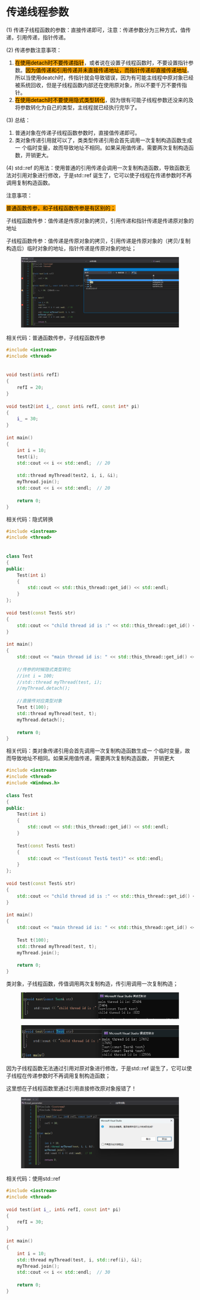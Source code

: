# 传递线程参数

(1) 传递子线程函数的参数：直接传递即可，注意：传递参数分为三种方式，值传递，引用传递，指针传递。&#x20;

(2) 传递参数注意事项：&#x20;

1. <mark style="background-color:orange;">在使用detach时不要传递指针</mark>，或者说在设置子线程函数时，不要设置指针参数。<mark style="background-color:orange;">因为值传递和引用传递并未直接传递地址，而指针传递却直接传递地址</mark>。所以当使用deatch时，传指针就会导致错误，因为有可能主线程中原对象已经被系统回收，但是子线程函数内部还在使用原对象，所以不要千万不要传指针。&#x20;
2. <mark style="background-color:orange;">在使用detach时不要使用隐式类型转化</mark>，因为很有可能子线程参数还没来的及将参数转化为自己的类型，主线程就已经执行完毕了。&#x20;

(3) 总结：&#x20;

1. 普通对象在传递子线程函数参数时，直接值传递即可。&#x20;
2. 类对象传递引用就可以了，类类型传递引用会首先调用一次复制构造函数生成一 个临时变量，故而导致地址不相同。如果采用值传递，需要两次复制构造函数，开销更大。&#x20;

(4) std::ref 的用法：使用普通的引用传递会调用一次复制构造函数，导致函数无法对引用对象进行修改，于是std::ref 诞生了，它可以使子线程在传递参数时不再调用复制构造函数。



注意事项：

<mark style="background-color:orange;">普通函数传参，和子线程函数传参是有区别的；</mark>

子线程函数传参：值传递是传原对象的拷贝，引用传递和指针传递是传递原对象的地址

子线程函数传参：值传递是传原对象的拷贝，引用传递是传原对象的（拷贝/复制构造后）临时对象的地址，指针传递是传原对象的地址；

<figure><img src="../../.gitbook/assets/image (32).png" alt=""><figcaption></figcaption></figure>

相关代码：普通函数传参，子线程函数传参

```cpp
#include <iostream>
#include <thread>


void test(int& refI) 
{
    refI = 20;
}

void test2(int i_, const int& refI, const int* pi)
{
    i_ = 30;
}

int main()
{
    int i = 10;
    test(i);
    std::cout << i << std::endl;  // 20

    std::thread myThread(test2, i, i, &i);
    myThread.join();
    std::cout << i << std::endl;  // 20

    return 0;
}
```



相关代码：隐式转换

```cpp
#include <iostream>
#include <thread>


class Test
{
public:
    Test(int i)
    {
        std::cout << std::this_thread::get_id() << std::endl;
    }
};

void test(const Test& str)
{
    std::cout << "child thread id is :" << std::this_thread::get_id() << std::endl;
}

int main()
{
    std::cout << "main thread id is: " << std::this_thread::get_id() << std::endl;

    //传参的时候隐式类型转化
    //int i = 100;
    //std::thread myThread(test, i);
    //myThread.detach();
    
    //直接传对应类型对象
    Test t(100);
    std::thread myThread(test, t);
    myThread.detach();

    return 0;
}
```



相关代码：类对象传递引用会首先调用一次复制构造函数生成一 个临时变量，故而导致地址不相同。如果采用值传递，需要两次复制构造函数， 开销更大

```cpp
#include <iostream>
#include <thread>
#include <Windows.h>

class Test
{
public:
    Test(int i)
    {
        std::cout << std::this_thread::get_id() << std::endl;
    }

    Test(const Test& test)
    {
        std::cout << "Test(const Test& test)" << std::endl;
    }
};

void test(const Test& str)
{
    std::cout << "child thread id is :" << std::this_thread::get_id() << std::endl;
}

int main()
{
    std::cout << "main thread id is: " << std::this_thread::get_id() << std::endl;

    Test t(100);
    std::thread myThread(test, t);
    myThread.join();

    return 0;
}
```

类对象，子线程函数，传值调用两次复制构造，传引用调用一次复制构造；

<div align="left">

<figure><img src="../../.gitbook/assets/image (3) (1) (1) (1).png" alt=""><figcaption></figcaption></figure>

</div>

<div align="left">

<figure><img src="../../.gitbook/assets/image (2) (1) (1) (1).png" alt=""><figcaption></figcaption></figure>

</div>



因为子线程函数无法通过引用对原对象进行修改，于是std::ref 诞生了，它可以使子线程在传递参数时不再调用复制构造函数；

这里想在子线程函数里通过引用直接修改原对象报错了！

<figure><img src="../../.gitbook/assets/image (4) (1) (1).png" alt=""><figcaption></figcaption></figure>

相关代码：使用std::ref

```cpp
#include <iostream>
#include <thread>

void test(int i_, int& refI, const int* pi)
{
    refI = 30;
}

int main()
{
    int i = 10;
    std::thread myThread(test, i, std::ref(i), &i);
    myThread.join();
    std::cout << i << std::endl;  // 30

    return 0;
}
```


